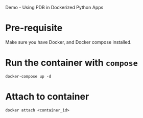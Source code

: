 Demo - Using PDB in Dockerized Python Apps

# Pre-requisite

Make sure you have Docker, and Docker compose installed. 

# Run the container with `compose`

```
docker-compose up -d
```

# Attach to container 

```
docker attach <container_id>
```